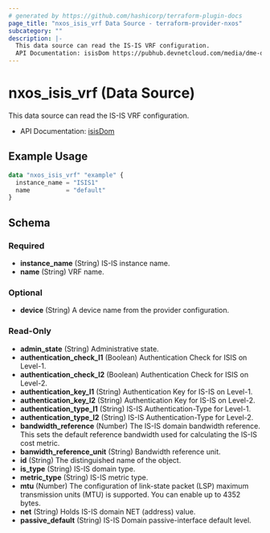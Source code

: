 ```yaml
---
# generated by https://github.com/hashicorp/terraform-plugin-docs
page_title: "nxos_isis_vrf Data Source - terraform-provider-nxos"
subcategory: ""
description: |-
  This data source can read the IS-IS VRF configuration.
  API Documentation: isisDom https://pubhub.devnetcloud.com/media/dme-docs-10-2-2/docs/Routing%20and%20Forwarding/isis:Dom/
---
```


# nxos_isis_vrf (Data Source)

This data source can read the IS-IS VRF configuration.

- API Documentation: [isisDom](https://pubhub.devnetcloud.com/media/dme-docs-10-2-2/docs/Routing%20and%20Forwarding/isis:Dom/)

## Example Usage

```terraform
data "nxos_isis_vrf" "example" {
  instance_name = "ISIS1"
  name          = "default"
}
```

<!-- schema generated by tfplugindocs -->
## Schema

### Required

- **instance_name** (String) IS-IS instance name.
- **name** (String) VRF name.

### Optional

- **device** (String) A device name from the provider configuration.

### Read-Only

- **admin_state** (String) Administrative state.
- **authentication_check_l1** (Boolean) Authentication Check for ISIS on Level-1.
- **authentication_check_l2** (Boolean) Authentication Check for ISIS on Level-2.
- **authentication_key_l1** (String) Authentication Key for IS-IS on Level-1.
- **authentication_key_l2** (String) Authentication Key for IS-IS on Level-2.
- **authentication_type_l1** (String) IS-IS Authentication-Type for Level-1.
- **authentication_type_l2** (String) IS-IS Authentication-Type for Level-2.
- **bandwidth_reference** (Number) The IS-IS domain bandwidth reference. This sets the default reference bandwidth used for calculating the IS-IS cost metric.
- **banwidth_reference_unit** (String) Bandwidth reference unit.
- **id** (String) The distinguished name of the object.
- **is_type** (String) IS-IS domain type.
- **metric_type** (String) IS-IS metric type.
- **mtu** (Number) The configuration of link-state packet (LSP) maximum transmission units (MTU) is supported. You can enable up to 4352 bytes.
- **net** (String) Holds IS-IS domain NET (address) value.
- **passive_default** (String) IS-IS Domain passive-interface default level.


